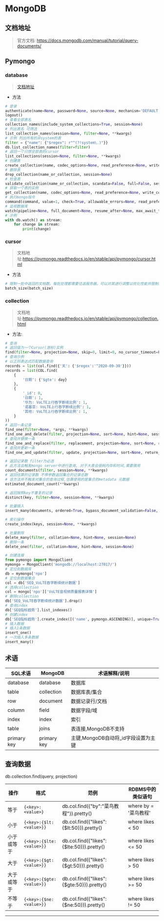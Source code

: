 # MongoDB

## 文档地址

> 官方文档: <https://docs.mongodb.com/manual/tutorial/query-documents/>

## Pymongo

### database

> [文档地址](https://pymongo.readthedocs.io/en/stable/api/pymongo/database.html)

* 方法

```python
# 登录
authenticate(name=None, password=None, source=None, mechanism='DEFAULT', **kwargs)
logout()
# 查看全部表名
collection_names(include_system_collections=True, session=None)
# 列出表名 可筛选
list_collection_names(session=None, filter=None, **kwargs)
# 示例 列出所有的非system的表
filter = {"name": {"$regex": r"^(?!system\.)"}}
db.list_collection_names(filter=filter)
# 返回一个只想全部表的cursor
list_collections(session=None, filter=None, **kwargs)
# 创建表
create_collection(name, codec_options=None, read_preference=None, write_concern=None, read_concern=None, session=None, **kwargs)
# 删除表
drop_collection(name_or_collection, session=None)
# 检查表
validate_collection(name_or_collection, scandata=False, full=False, session=None, background=None)
# 获取一个表的实例
get_collection(name, codec_options=None, read_preference=None, write_concern=None, read_concern=None)
# 执行mongo指令
command(command, value=1, check=True, allowable_errors=None, read_preference=None, codec_options=CodecOptions(document_class=dict, tz_aware=False, uuid_representation=UuidRepresentation.PYTHON_LEGACY, unicode_decode_error_handler='strict', tzinfo=None, type_registry=TypeRegistry(type_codecs=[], fallback_encoder=None)), session=None, **kwargs)
# 监视数据库
watch(pipeline=None, full_document=None, resume_after=None, max_await_time_ms=None, batch_size=None, collation=None, start_at_operation_time=None, session=None, start_after=None)
# 示例
with db.watch() as stream:
    for change in stream:
        print(change)
```

### cursor

> 文档地址:<https://pymongo.readthedocs.io/en/stable/api/pymongo/cursor.html>

* 方法

```python
# 限制一批中返回的文档数。每批处理都需要往返服务器。可以对其进行调整以优化性能并限制数据传输
batch_size(batch_size)
```

### collection

> 文档地址:<https://pymongo.readthedocs.io/en/stable/api/pymongo/collection.html>

* 方法:

```python
# 查询
# 返回值为一个Cursor(游标)实例
find(filter=None, projection=None, skip=0, limit=0, no_cursor_timeout=False, cursor_type=CursorType.NON_TAILABLE, sort=None, allow_partial_results=False, oplog_replay=False, modifiers=None, batch_size=0, manipulate=True, collation=None, hint=None, max_scan=None, max_time_ms=None, max=None, min=None, return_key=False, show_record_id=False, snapshot=False, comment=None, session=None)
# 查询示例
# 以正则表达式匹配数据查询
records = list(col.find({'天': {'$regex':'^2020-09-30'}}))
records = list(COL.find(
    {
        '日期': {'$gte': day}
    },
    {
        '_id': 0,
        '日期': 1,
        '华为: VoLTE上行吞字断续比例': 1,
        '诺基亚: VoLTE上行吞字断续比例': 1,
        '其他: VoLTE上行吞字断续比例': 1,
    }
))
# 返回一条记录
find_one(filter=None, *args, **kwargs)
find_one_and_delete(filter, projection=None, sort=None, hint=None, session=None, **kwargs)
# 查找并替换一条
find_one_and_replace(filter, replacement, projection=None, sort=None, return_document=ReturnDocument.BEFORE, hint=None, session=None, **kwargs)
# 查找并更新一条
find_one_and_update(filter, update, projection=None, sort=None, return_document=ReturnDocument.BEFORE, array_filters=None, hint=None, session=None, **kwargs)

# 返回记录数 filter为必选
# 此方法会触发mongo server中进行查询, 对于大表会很耗内存和时间,需要慎用
count_documents(filter, session=None, **kwargs)
# 返回估算的记录数 不带参数返回集合的记录总数
# 该方法并不触发对集合的查询过程,估算使用的是集合的metadata 元数据
estimated_document_count(**kwargs)

# 返回按照key不重复的记录
distinct(key, filter=None, session=None, **kwargs)

# 批量插入
insert_many(documents, ordered=True, bypass_document_validation=False, session=None)

# 索引操作
create_index(keys, session=None, **kwargs)

# 批量删除
delete_many(filter, collation=None, hint=None, session=None)
# 删除一条
delete_one(filter, collation=None, hint=None, session=None)
```

```python
# 创建连接
from pymongo import MongoClient
mymongo = MongoClient('mongodb://localhost:27017/')
# 定位到数据库
db = mymongo['npo']
# 定位到数据集合
col = db['SEQ_VoLTE吞字断续统计数据']
# 选择collection
col = mongo['npo']['VoLTE音视频质量报表详情']
# 删除collection
db['SEQ_VoLTE吞字断续统计数据'].drop()
# 查询index
db['SEQ指标趋势'].list_indexes()
# 创建index
db['SEQ指标趋势'].create_index([('name', pymongo.ASCENDING)], unique=True)
# 插入数据
# 插入1条数据
insert_one()
# 一次插入多条数据
insert_many()
```

## 术语

|SQL术语|MongoDB|术语解释/说明|
|---|---|---|
|database|database|数据库|
|table|collection|数据库表/集合|
|row|document|数据记录行/文档|
|column|field|数据字段/域|
|index|index|索引|
|table|joins|表连接,MongoDB不支持|
|primary key|primary key|主键,MongoDB自动将_id字段设置为主键|

## 查询数据

db.collection.find(query, projection)

|操作|格式|范例|RDBMS中的类似语句|
|---|---|---|---|
|等于|`{<key>:<value>}`|db.col.find({"by":"菜鸟教程"}).pretty()|where by = '菜鸟教程'|
|小于|`{<key>:{$lt:<value>}}`|db.col.find({"likes":{$lt:50}}).pretty()|where likes < 50|
|小于或等于|`{<key>:{$lte:<value>}}`|db.col.find({"likes":{$lte:50}}).pretty()|where likes <= 50|
|大于|`{<key>:{$gt:<value>}}`|db.col.find({"likes":{$gt:50}}).pretty()|where likes > 50|
|大于或等于|`{<key>:{$gte:<value>}}`|db.col.find({"likes":{$gte:50}}).pretty()|where likes >= 50|
|不等于|`{<key>:{$ne:<value>}}`|db.col.find({"likes":{$ne:50}}).pretty()|where likes != 50|

<hr>
